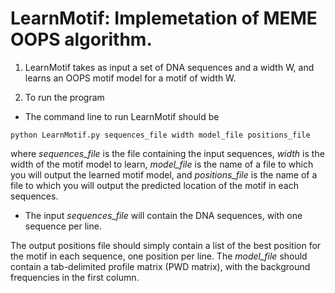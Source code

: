 LearnMotif: Implemetation of MEME OOPS algorithm.
==================================================

1.  LearnMotif takes as input a set of DNA sequences and a width W, 
and learns an OOPS motif model for a motif of width W.

2. To run the program

+ The command line to run LearnMotif should be

`python LearnMotif.py sequences_file width model_file positions_file`

where *sequences_file* is the file containing the input sequences, *width* is the width
of the motif model to learn, *model_file* is the name of a file to which you will output the learned motif model, and *positions_file* is the name of a file to which you will output the predicted location of the motif in each sequences.

+ The input *sequences_file* will contain the DNA sequences, with one sequence per
line.

The output positions file should simply contain a list of the best position for
the motif in each sequence, one position per line. The *model_file* should contain a tab-delimited profile matrix (PWD matrix), with the background frequencies in the first
column.